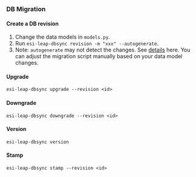 ### DB Migration

#### Create a DB revision
1. Change the data models in `models.py`.
2. Run `esi-leap-dbsync revision -m "xxx" --autogenerate`.
3. Note: `autogenerate` may not detect the changes. See [details](https://alembic.sqlalchemy.org/en/latest/autogenerate.html#what-does-autogenerate-detect-and-what-does-it-not-detect) here. You can adjust the migration script manually based on your data model changes.

#### Upgrade
`esi-leap-dbsync upgrade --revision <id>`

#### Downgrade
`esi-leap-dbsync downgrade --revision <id>`

#### Version
`esi-leap-dbsync version`

#### Stamp
`esi-leap-dbsync stamp --revision <id>`
